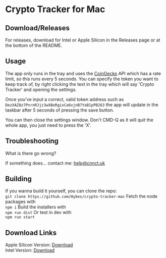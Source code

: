 # Crypto Tracker for Mac

## Download/Releases

For releases, download for Intel or Apple Silicon in the Releases page or at the bottom of the README.

## Usage

The app only runs in the tray and uses the [CoinGecko](https://coingecko.com/) API which has a rate limit, so this runs every 5 seconds.
You can specify the token you want to keep track of, by right clicking the text in the tray which will say 'Crypto Tracker' and opening the settings.

Once you've input a correct, valid token address such as ```DezXAZ8z7PnrnRJjz3wXBoRgixCa6xjnB7YaB1pPB263``` the app will update in the taskbar after 5 seconds of pressing the save button.

You can then close the settings window. Don't CMD-Q as it will quit the whole app, you just need to press the 'X'.

## Troubleshooting

What is there go wrong?

If something does... contact me: help@cnnct.uk

## Building

If you wanna build it yourself, you can clone the repo: <br>
```git clone https://github.com/Hybes/crypto-tracker-mac```
Fetch the node packages with <br>```npm i```
Build the installers with <br>```npm run dist```
Or test in dev with <br>```npm run start```

## Download Links
Apple Silicon Version: [Download](https://store.brth.uk/hybes/Crypto%20Tracker-1.1.0-arm64.dmg) <br>
Intel Version: [Download](https://store.brth.uk/hybes/Crypto%20Tracker-1.1.0.dmg)
